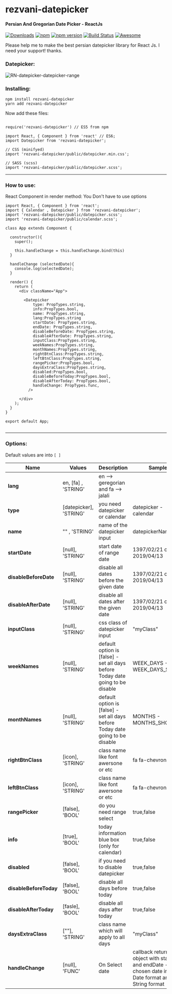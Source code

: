 # rezvani-datepicker
#### Persian And Gregorian Date Picker - ReactJs
<a href="https://npmjs.org/package/rezvani-datepicker"><img alt="Downloads" src="http://img.shields.io/npm/dm/rezvani-datepicker.svg"></a>
[![npm](https://img.shields.io/npm/dt/rezvani-datepicker.svg)](https://www.npmjs.com/package/rezvani-datepicker)
<a href="https://www.npmjs.com/package/rezvani-datepicker"><img alt="npm version" src="https://badge.fury.io/js/rezvani-datepicker.svg"></a>
[![Build Status](https://travis-ci.org/mosch/react-avatar-editor.svg?branch=master)](https://travis-ci.org/mosch/react-avatar-editor)
[![Awesome](https://cdn.rawgit.com/sindresorhus/awesome/d7305f38d29fed78fa85652e3a63e154dd8e8829/media/badge.svg)](https://github.com/sindresorhus/awesome)

Please help me to make the best persian datepicker library for React Js. I need your support! 
thanks.

### Datepicker:
![RN-datepicker-datepicker-range](https://raw.githubusercontent.com/Abolfazl2647/rn-datepicker/master/public/rn-datepicker.png)

### Installing:

```
npm install rezvani-datepicker 
yarn add rezvani-datepicker

```

Now add these files:

```React Component at the top

require('rezvani-datepicker') // ES5 from npm

import React, { Component } from 'react' // ES6;
import Datepicker from 'rezvani-datepicker';

// CSS (minifyed)
import 'rezvani-datepicker/public/datepicker.min.css';

// SASS (scss)
import 'rezvani-datepicker/public/datepicker.scss';

```
<hr>

### How to use:
React Component in render method:
You Don't have to use options
```
import React, { Component } from 'react';
import { Calendar , Datepicker } from 'rezvani-datepicker';
import 'rezvani-datepicker/public/datepicker.scss';
import 'rezvani-datepicker/public/calendar.scss';

class App extends Component {
  
  constructor(){
    super();
    
    this.handleChange = this.handleChange.bind(this)
  }

  handleChange (selectedDate){
    console.log(selectedDate);
  }

  render() {
    return (
      <div className="App">  

        <Datepicker
            type: PropTypes.string,
            info:PropTypes.bool,
            name: PropTypes.string,
            lang:PropTypes.string
            startDate: PropTypes.string,
            endDate: PropTypes.string,
            disableBeforeDate: PropTypes.string,
            disableAfterDate: PropTypes.string,
            inputClass:PropTypes.string,
            weekNames:PropTypes.string,
            monthNames:PropTypes.string,
            rightBtnClass:PropTypes.string,
            leftBtnClass:PropTypes.string,
            rangePicker:PropTypes.bool,
            daysExtraClass:PropTypes.string,
            disabled:PropTypes.bool,
            disableBeforeToday:PropTypes.bool,
            disableAfterToday: PropTypes.bool,
            handleChange: PropTypes.func,
          /> 

      </div>
    );
  }
}

export default App;


```
<hr>


### Options:
Default values are into `[ ]`

Name | Values | Description | Sample
------------- | ------------- | ------------- |-------------
**lang** | en, [fa] , 'STRING'  | en --> geregorian and fa --> jalali
**type** | [datepicker], 'STRING'| you need datepicker or calendar | datepicker - calendar
**name** | "" , 'STRING'  | name of the datepicker input | datepickerName
**startDate** | [null], 'STRING' | start date of range date | 1397/02/21 or 2019/04/13
**disableBeforeDate** | [null], 'STRING'| disable all dates before the given date | 1397/02/21 or 2019/04/13
**disableAfterDate** | [null], 'STRING'| disable all dates after the given date | 1397/02/21 or 2019/04/13
**inputClass**| [null], 'STRING'| css class of datepicker input | "myClass"
**weekNames** | [null], 'STRING' | default option is [false] - set all days before Today date going to be disable | WEEK_DAYS - WEEK_DAYS_SHORT
**monthNames** | [null], 'STRING' | default option is [false] - set all days before Today date going to be disable |  MONTHS - MONTHS_SHORT
**rightBtnClass** | [icon], 'STRING'| class name like font awersone or etc | fa fa-chevron-right
**leftBtnClass** | [icon], 'STRING'| class name like font awersone or etc | fa fa-chevron-left
**rangePicker** | [false], 'BOOL'| do you need range select | true,false
**info** | [true], 'BOOL'| today information blue box (only for calendar) | true,false
**disabled** | [false], 'BOOL'| if you need to disable datepicker | true,false
**disableBeforeToday** | [false], 'BOOL'| disable all days before today | true,false
**disableAfterToday** | [fasle], 'BOOL'| disable all days after today | true,false
**daysExtraClass** | [""], 'STRING'| class name which will apply to all days | "myClass"
**handleChange** | [null], 'FUNC'| On Select date | callback returns an object with startDate and endDate - chosen date in New Date format and String format
